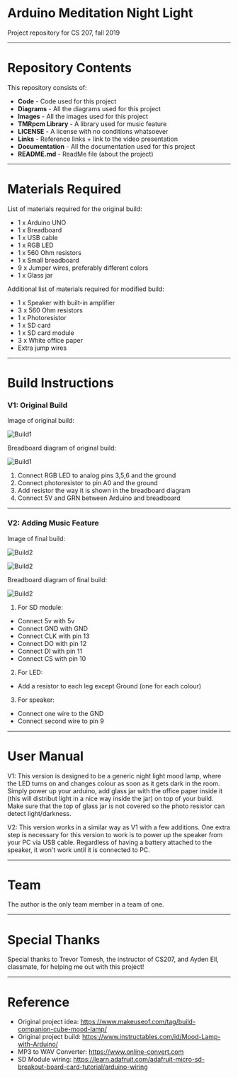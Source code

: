 # Arduino Meditation Night Light
Project repository for CS 207, fall 2019

------------------------------
# Repository Contents
This repository consists of:
* **Code** - Code used for this project
* **Diagrams** - All the diagrams used for this project
* **Images** - All the images used for this project
* **TMRpcm Library** - A library used for music feature
* **LICENSE** - A license with no conditions whatsoever
* **Links** - Reference links + link to the video presentation
* **Documentation** - All the documentation used for this project
* **README.md** - ReadMe file (about the project)

------------------------------
# Materials Required
List of materials required for the original build:
* 1 x Arduino UNO
* 1 x Breadboard
* 1 x USB cable
* 1 x RGB LED
* 1 x 560 Ohm resistors
* 1 x Small breadboard
* 9 x Jumper wires, preferably different colors 
* 1 x Glass jar

Additional list of materials required for modified build:
* 1 x Speaker with built-in amplifier
* 3 x 560 Ohm resistors
* 1 x Photoresistor
* 1 x SD card
* 1 x SD card module
* 3 x White office paper
* Extra jump wires

------------------------------
# Build Instructions
### V1: Original Build
Image of original build:

![Build1](/Images/NightLight1.jpg)

Breadboard diagram of original build:

![Build1](/Diagrams/Original%20%2B%20Photoresistor.jpg)

1. Connect RGB LED to analog pins 3,5,6 and the ground
2. Connect photoresistor to pin A0 and the ground
3. Add resistor the way it is shown in the breadboard diagram
4. Connect 5V and GRN between Arduino and breadboard

------------------------------
### V2: Adding Music Feature
Image of final build:

![Build2](/Images/MoodLamp1.JPG)

![Build2](/Images/MoodLamp3.JPG)

Breadboard diagram of final build:

![Build2](/Diagrams/MoodLamp.jpg)

1. For SD module:
  - Connect 5v with 5v
  - Connect GND with GND
  - Connect CLK with pin 13
  - Connect DO with pin 12
  - Connect DI with pin 11
  - Connect CS with pin 10
2. For LED:
  - Add a resistor to each leg except Ground (one for each colour)
3. For speaker:
  - Connect one wire to the GND
  - Connect second wire to pin 9

------------------------------
# User Manual
V1: This version is designed to be a generic night light mood lamp, where the LED turns on and changes colour as soon as it gets dark in the room. Simply power up your arduino, add glass jar with the office paper inside it (this will distribut light in a nice way inside the jar) on top of your build. Make sure that the top of glass jar is not covered so the photo resistor can detect light/darkness. 

V2: This version works in a similar way as V1 with a few additions. One extra step is necessary for this version to work is to power up the speaker from your PC via USB cable. Regardless of having a battery attached to the speaker, it won't work until it is connected to PC. 

------------------------------
# Team
The author is the only team member in a team of one.

------------------------------
# Special Thanks
Special thanks to Trevor Tomesh, the instructor of CS207, and Ayden Ell, classmate, for helping me out with this project! 

------------------------------
# Reference
* Original project idea: https://www.makeuseof.com/tag/build-companion-cube-mood-lamp/
* Original project build: https://www.instructables.com/id/Mood-Lamp-with-Arduino/ 
* MP3 to WAV Converter: https://www.online-convert.com
* SD Module wiring: https://learn.adafruit.com/adafruit-micro-sd-breakout-board-card-tutorial/arduino-wiring 

